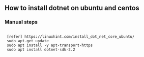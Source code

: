 How to install dotnet on ubuntu and centos
------------------------------------------
### Manual steps
```

 [refer] https://linuxhint.com/install_dot_net_core_ubuntu/ 
 sudo apt-get update 
 sudo apt install -y apt-transport-https
 sudo apt install dotnet-sdk-2.2
```
